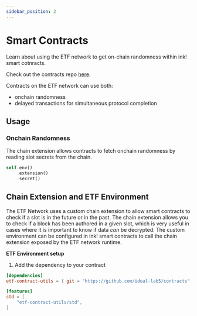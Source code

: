```yaml
---
sidebar_position: 2
---
```

# Smart Contracts

Learn about using the ETF network to get on-chain randomness within ink! smart cotnracts.

Check out the contracts repo [here](https://github.com/ideal-lab5/contracts).

Contracts on the ETF network can use both:
- onchain randomness
- delayed transactions for simultaneous protocol completion
 
## Usage

### Onchain Randomness

The chain extension allows contracts to fetch onchain randomness by reading slot secrets from the chain.

``` rust
self.env()
    .extension()
    .secret()
```

## Chain Extension and ETF Environment

The ETF Network uses a custom chain extension to allow smart contracts to check if a slot is in the future or in the past. The chain extension allows you to check if a block has been authored in a given slot, which is very useful in cases where it is important to know if data *can* be decrypted. The custom environment can be configured in ink! smart contracts to call the chain extension exposed by the ETF network runtime.

**ETF Environment setup**

1. Add the dependency to your contract
```toml
[dependencies]
etf-contract-utils = { git = "https://github.com/ideal-lab5/contracts", default-features = false, features = ["ink-as-dependency"] }

[features]
std = [
    "etf-contract-utils/std",
]
```
